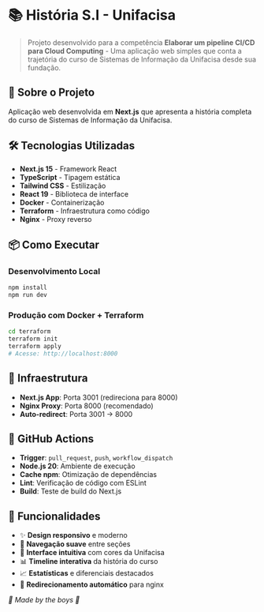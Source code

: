 # 📚 História S.I - Unifacisa

> Projeto desenvolvido para a competência **Elaborar um pipeline CI/CD para Cloud Computing** - Uma aplicação web simples que conta a trajetória do curso de Sistemas de Informação da Unifacisa desde sua fundação.

## 🚀 Sobre o Projeto

Aplicação web desenvolvida em **Next.js** que apresenta a história completa do curso de Sistemas de Informação da Unifacisa.

## 🛠️ Tecnologias Utilizadas

- **Next.js 15** - Framework React
- **TypeScript** - Tipagem estática
- **Tailwind CSS** - Estilização
- **React 19** - Biblioteca de interface
- **Docker** - Containerização
- **Terraform** - Infraestrutura como código
- **Nginx** - Proxy reverso

## 📦 Como Executar

### Desenvolvimento Local
```bash
npm install
npm run dev
```

### Produção com Docker + Terraform
```bash
cd terraform
terraform init
terraform apply
# Acesse: http://localhost:8000
```

## 🐳 Infraestrutura

- **Next.js App**: Porta 3001 (redireciona para 8000)
- **Nginx Proxy**: Porta 8000 (recomendado)
- **Auto-redirect**: Porta 3001 → 8000

## 🔄 GitHub Actions

- **Trigger**: `pull_request`, `push`, `workflow_dispatch`
- **Node.js 20**: Ambiente de execução
- **Cache npm**: Otimização de dependências
- **Lint**: Verificação de código com ESLint
- **Build**: Teste de build do Next.js

## 🎯 Funcionalidades

- ✨ **Design responsivo** e moderno
- 📱 **Navegação suave** entre seções
- 🎨 **Interface intuitiva** com cores da Unifacisa
- 📊 **Timeline interativa** da história do curso
- 📈 **Estatísticas** e diferenciais destacados
- 🔄 **Redirecionamento automático** para nginx

*🙈 Made by the boys 🐒*
